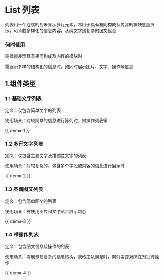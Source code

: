 # List 列表

列表用一个连续的列来显示多行元素，常用于具有相同构成及内容的模块批量展示，可承载多样化的信息内容，从纯文字到复杂的图文组合

### 何时使用
需批量展示具有相同构成及内容的模块时

需展示多样的结构化的信息时，如同时展示图片、文字、操作等信息

## 1.组件类型
### 1.1 基础文字列表
定义：仅包含简单文字的列表

使用场景：对较简单的信息进行陈列时，如操作列表等

{{ demo-1 }}

### 1.2 多行文字列表
定义：仅包含主要文字及描述性文字的列表

使用场景：对较复杂的，包含多个字段或内容的信息进行展示时

{{ demo-2 }}

### 1.3 基础图文列表
定义：包含简单图文的列表

使用场景：需使用图片和文字结合展示信息

{{ demo-3 }}

### 1.4 带操作列表
定义：包含图文信息及操作的列表

使用场景：需展示较复杂的信息结构，表格无法满足时，同时需要对所在列进行操作

{{ demo-4 }}
